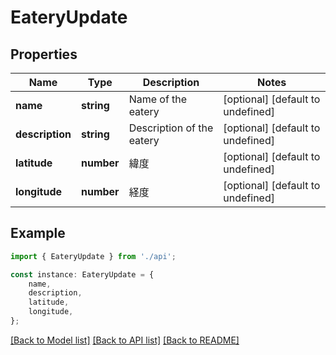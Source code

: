 # EateryUpdate


## Properties

Name | Type | Description | Notes
------------ | ------------- | ------------- | -------------
**name** | **string** | Name of the eatery | [optional] [default to undefined]
**description** | **string** | Description of the eatery | [optional] [default to undefined]
**latitude** | **number** | 緯度 | [optional] [default to undefined]
**longitude** | **number** | 経度 | [optional] [default to undefined]

## Example

```typescript
import { EateryUpdate } from './api';

const instance: EateryUpdate = {
    name,
    description,
    latitude,
    longitude,
};
```

[[Back to Model list]](../README.md#documentation-for-models) [[Back to API list]](../README.md#documentation-for-api-endpoints) [[Back to README]](../README.md)
